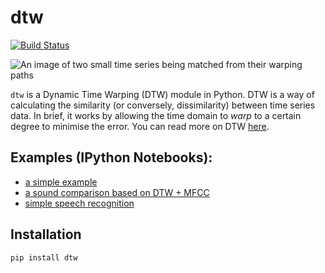 # dtw

[![Build Status](https://travis-ci.org/pierre-rouanet/dtw.svg?branch=master)](https://travis-ci.org/pierre-rouanet/dtw)

![An image of two small time series being matched from their warping paths](https://upload.wikimedia.org/wikipedia/commons/a/ab/Dynamic_time_warping.png "Dyanmic Time Warping Example")

`dtw` is a Dynamic Time Warping (DTW) module in Python. DTW is a way of calculating
the similarity (or conversely, dissimilarity) between time series data. In brief,
it works by allowing the time domain to *warp* to a certain degree to minimise
the error. You can read more on DTW [here](https://en.wikipedia.org/wiki/Dynamic_time_warping).


## Examples (IPython Notebooks):

* [a simple example](./examples/simple%20example.ipynb)
* [a sound comparison based on DTW + MFCC](./examples/MFCC%20%2B%20DTW.ipynb)
* [simple speech recognition](./examples/speech-recognition.ipynb)


## Installation

```
pip install dtw
```
